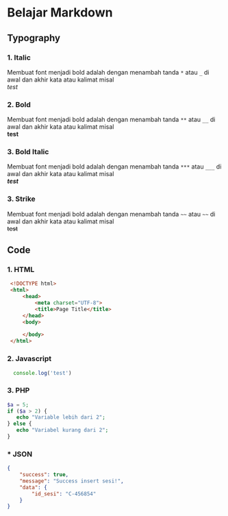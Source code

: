 # Belajar Markdown  

## Typography

### 1. Italic

Membuat font menjadi bold adalah dengan menambah tanda `*` atau `_` di awal dan akhir kata atau kalimat misal  
*test* 

### 2. Bold

Membuat font menjadi bold adalah dengan menambah tanda `**` atau `__` di awal dan akhir kata atau kalimat misal  
**test** 

### 3. Bold Italic

Membuat font menjadi bold adalah dengan menambah tanda `***` atau `___` di awal dan akhir kata atau kalimat misal  
***test*** 

### 3. Strike

Membuat font menjadi bold adalah dengan menambah tanda `~~` atau `~~` di awal dan akhir kata atau kalimat misal  
~~test~~ 

## Code

### 1. HTML
```html
 <!DOCTYPE html>
 <html>
     <head>
         <meta charset="UTF-8">
         <title>Page Title</title>
     </head>
     <body>
    
     </body>
 </html>  
```
  
### 2. Javascript
```javascript
  console.log('test')
```

### 3. PHP
```php
$a = 5;
if ($a > 2) {
   echo "Variable lebih dari 2";
} else {
   echo "Variabel kurang dari 2";
}
```
### * JSON
```json
{
    "success": true,
    "message": "Success insert sesi!",
    "data": {
        "id_sesi": "C-456854"
    }
}
```

<script src="https://code.jquery.com/jquery-3.2.1.min.js"
  integrity="sha256-hwg4gsxgFZhOsEEamdOYGBf13FyQuiTwlAQgxVSNgt4="
  crossorigin="anonymous">
  
  $a = 'test';
  alert($a)
  </script>
